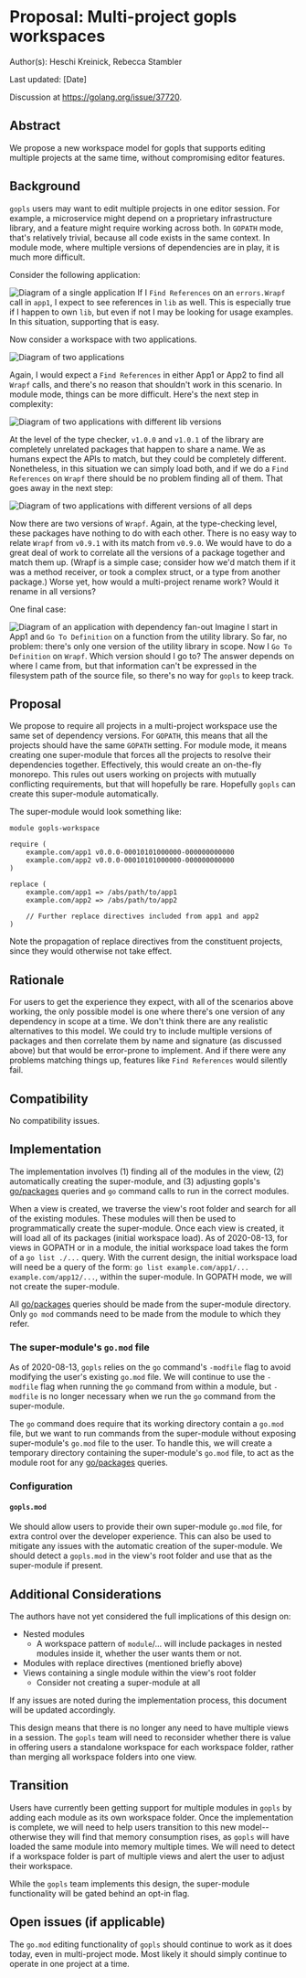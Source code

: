 # Proposal: Multi-project gopls workspaces

Author(s): Heschi Kreinick, Rebecca Stambler

Last updated: [Date]

Discussion at https://golang.org/issue/37720.

## Abstract

We propose a new workspace model for gopls that supports editing multiple
projects at the same time, without compromising editor features.

## Background

`gopls` users may want to edit multiple projects in one editor session.
For example, a microservice might depend on a proprietary infrastructure
library, and a feature might require working across both. In `GOPATH` mode,
that's relatively trivial, because all code exists in the same context. In
module mode, where multiple versions of dependencies are in play, it is much
more difficult.

Consider the following application:

![Diagram of a single application](37720/Fig1.png)
If I `Find References` on an `errors.Wrapf` call in `app1`, I expect to see
references in `lib` as well. This is especially true if I happen to own `lib`,
but even if not I may be looking for usage examples. In this situation,
supporting that is easy.

Now consider a workspace with two applications.

![Diagram of two applications](37720/Fig2.png)

Again, I would expect a `Find References` in either App1 or App2 to find all
`Wrapf` calls, and there's no reason that shouldn't work in this scenario. In
module mode, things can be more difficult. Here's the next step in complexity:

![Diagram of two applications with different lib versions](37720/Fig3.png)

At the level of the type checker, `v1.0.0` and `v1.0.1` of the library are
completely unrelated packages that happen to share a name. We as humans expect
the APIs to match, but they could be completely different. Nonetheless, in this
situation we can simply load both, and if we do a `Find References` on `Wrapf`
there should be no problem finding all of them.
That goes away in the next step:

![Diagram of two applications with different versions of all deps](37720/Fig4.png)

Now there are two versions of `Wrapf`.
Again, at the type-checking level, these packages have nothing to do with each
other. There is no easy way to relate `Wrapf` from `v0.9.1` with its match from
`v0.9.0`. We would have to do a great deal of work to correlate all the
versions of a package together and match them up. (Wrapf is a simple case;
consider how we'd match them if it was a method receiver, or took a complex
struct, or a type from another package.) Worse yet, how would a multi-project
rename work? Would it rename in all versions?

One final case:

![Diagram of an application with dependency fan-out](37720/Fig5.png)
Imagine I start in App1 and `Go To Definition` on a function from the utility
library. So far, no problem: there's only one version of the utility library in
scope. Now I `Go To Definition` on `Wrapf`.
Which version should I go to?
The answer depends on where I came from, but that information can't be
expressed in the filesystem path of the source file, so there's no way for
`gopls` to keep track.

## Proposal

We propose to require all projects in a multi-project workspace use the same
set of dependency versions. For `GOPATH`, this means that all the projects
should have the same `GOPATH` setting. For module mode, it means creating one
super-module that forces all the projects to resolve their dependencies
together. Effectively, this would create an on-the-fly monorepo.
This rules out users working on projects with mutually conflicting
requirements, but that will hopefully be rare.
Hopefully `gopls` can create this super-module automatically.

The super-module would look something like:

```
module gopls-workspace

require (
    example.com/app1 v0.0.0-00010101000000-000000000000
    example.com/app2 v0.0.0-00010101000000-000000000000
)

replace (
    example.com/app1 => /abs/path/to/app1
    example.com/app2 => /abs/path/to/app2

    // Further replace directives included from app1 and app2
)
```

Note the propagation of replace directives from the constituent projects, since
they would otherwise not take effect.

## Rationale

For users to get the experience they expect, with all of the scenarios above
working, the only possible model is one where there's one version of any
dependency in scope at a time.
We don't think there are any realistic alternatives to this model.
We could try to include multiple versions of packages and then correlate them
by name and signature (as discussed above) but that would be error-prone to
implement. And if there were any problems matching things up, features like
`Find References` would silently fail.

## Compatibility

No compatibility issues.

## Implementation

The implementation involves (1) finding all of the modules in the view,
(2) automatically creating the super-module, and (3) adjusting gopls's
[go/packages] queries and `go` command calls to run in the correct modules.

When a view is created, we traverse the view's root folder and search for all
of the existing modules. These modules will then be used to programmatically
create the super-module. Once each view is created, it will load all of its
packages (initial workspace load). As of 2020-08-13, for views in GOPATH or in
a module, the initial workspace load takes the form of a `go list ./...` query.
With the current design, the initial workspace load will need be a query of the
form: `go list example.com/app1/... example.com/app12/...`, within the
super-module. In GOPATH mode, we will not create the super-module.

All [go/packages] queries should be made from the super-module directory. Only
`go mod` commands need to be made from the module to which they refer.

### The super-module's `go.mod` file

As of 2020-08-13, `gopls` relies on the `go` command's `-modfile` flag to avoid
modifying the user's existing `go.mod` file. We will continue to use the
`-modfile` flag when running the `go` command from within a module, but
`-modfile` is no longer necessary when we run the `go` command from the
super-module.

The `go` command does require that its working directory contain a `go.mod`
file, but we want to run commands from the super-module without exposing
super-module's `go.mod` file to the user. To handle this, we will create a
temporary directory containing the super-module's `go.mod` file, to act as the
module root for any [go/packages] queries.

### Configuration

#### `gopls.mod`

We should allow users to provide their own super-module `go.mod` file, for
extra control over the developer experience. This can also be used to mitigate
any issues with the automatic creation of the super-module. We should detect a
`gopls.mod` in the view's root folder and use that as the super-module if
present.

## Additional Considerations

The authors have not yet considered the full implications of this design on:

* Nested modules
  * A workspace pattern of `module`/... will include packages in nested modules
  inside it, whether the user wants them or not.
* Modules with replace directives (mentioned briefly above)
* Views containing a single module within the view's root folder
  * Consider not creating a super-module at all

If any issues are noted during the implementation process, this document will
be updated accordingly.

This design means that there is no longer any need to have multiple views in a
session. The `gopls` team will need to reconsider whether there is value in
offering users a standalone workspace for each workspace folder, rather than
merging all workspace folders into one view.

## Transition

Users have currently been getting support for multiple modules in `gopls` by
adding each module as its own workspace folder. Once the implementation is
complete, we will need to help users transition to this new model--otherwise
they will find that memory consumption rises, as `gopls` will have loaded the
same module into memory multiple times. We will need to detect if a workspace
folder is part of multiple views and alert the user to adjust their workspace.

While the `gopls` team implements this design, the super-module functionality
will be gated behind an opt-in flag.

## Open issues (if applicable)

The `go.mod` editing functionality of `gopls` should continue to work as it
does today, even in multi-project mode. Most likely it should simply continue
to operate in one project at a time.

[go/packages]: https://golang.org/x/tools/go/packages
